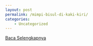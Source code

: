 ```yaml
---
layout: post
permalink: /mimpi-bisul-di-kaki-kiri/
categories:
    - Uncategorized
---
```


[Baca Selengkapnya](/09)
